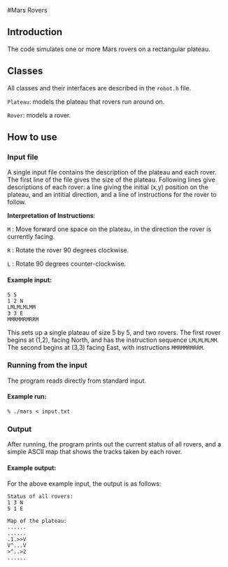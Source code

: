 #Mars Rovers

## Introduction

The code simulates one or more Mars rovers on a rectangular plateau.

## Classes

All classes and their interfaces are described in the `robot.h` file.

`Plateau`: models the plateau that rovers run around on.

`Rover`: models a rover.

## How to use

### Input file

A single input file contains the description of the plateau and each rover.
The first line of the file gives the size of the plateau.
Following lines give descriptions of each rover: a line giving the initial (x,y) position on the plateau, and an intitial direction, and a line of instructions for the rover to follow.

**Interpretation of Instructions**:

`M` : Move forward one space on the plateau, in the direction the rover is currently facing.

`R` : Rotate the rover 90 degrees clockwise.

`L` : Rotate 90 degrees counter-clockwise.

#### Example input:

    5 5 
    1 2 N 
    LMLMLMLMM 
    3 3 E 
    MMRMMRMRRM 

This sets up a single plateau of size 5 by 5, and two rovers. The first rover begins at (1,2), facing North, and has the instruction sequence `LMLMLMLMM`. The second begins at (3,3) facing East, with instructions `MMRMMRMRRM`.

### Running from the input

The program reads directly from standard input.

#### Example run:

`% ./mars < input.txt`


### Output

After running, the program prints out the current status of all rovers, and a simple ASCII map that shows the tracks taken by each rover.

#### Example output:

For the above example input, the output is as follows:

    Status of all rovers:
    1 3 N
    5 1 E

    Map of the plateau:
    ......
    ......
    .1.>>V
    V^...V
    >^..>2
    ......

